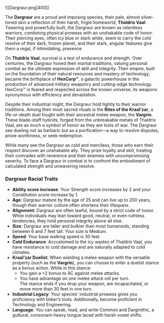 ![[Dargraur.png|400]]

The **Dargraur** are a proud and imposing species, their pale, almost silver-toned skin a reflection of their harsh, frigid homeworld, **Thaldris Vaal**. Towering and powerfully built, the Dargraur are known as relentless warriors, combining physical prowess with an unshakable code of honor. Their piercing eyes, often icy blue or stark white, seem to carry the cold resolve of their dark, frozen planet, and their stark, angular features give them a regal, if intimidating, presence.

On **Thaldris Vaal**, survival is a test of endurance and strength. Over centuries, the Dargraur honed their martial traditions, valuing personal combat as the ultimate expression of skill and integrity. Their empire, built on the foundation of their natural resources and mastery of technology, became the birthplace of **HexCorp™**, a galactic powerhouse in the production of advanced military weaponry and cutting-edge technology. HexCorp™ is feared and respected across the known universe, its weapons synonymous with efficiency and devastation.

Despite their industrial might, the Dargraur hold tightly to their warrior traditions. Among their most sacred rituals is the **Rites of the Kraal’zar**, a life-or-death duel fought with their ancestral melee weapon, the **Vargrin**. These blade-staff hybrids, forged from the unbreakable metals of Thaldris Vaal, are as much a symbol of honor as they are tools of war. The Dargraur see dueling not as barbaric but as a purification—a way to resolve disputes, prove worthiness, or seek redemption.

While many see the Dargraur as cold and merciless, those who earn their respect discover an unshakable ally. They prize loyalty and skill, treating their comrades with reverence and their enemies with uncompromising severity. To face a Dargraur in combat is to confront the embodiment of calculated strength and unwavering resolve.

### Dargraur Racial Traits
- **Ability score increase**: Your Strength score increases by 2 and your Constitution score increase by 1. 
- **Age**: Dargraur mature by the age of 25 and can live up to 200 years, though their warrior culture often shortens their lifespans.
- **Alignment**: Dargraur are often lawful, bound by a strict code of honor. While individuals may lean toward good, neutral, or even ruthless tendencies, they hold personal integrity above all else.
- **Size**: Dargraur are taller and bulkier than most humanoids, standing between 6 and 7 feet tall. Your size is Medium.
- **Speed**: Your base walking speed is 30 feet.
- **Cold Endurance**: Accustomed to the icy wastes of Thaldris Vaal, you have resistance to cold damage and are naturally adapted to cold climates.
- **Kraal’zar Duelist:** When wielding a melee weapon with the versatile property (such as the **Vargrin**), you can choose to enter a duelist stance as a bonus action. While in this stance:
	- You gain a +2 bonus to AC against melee attacks.
	- You have advantage on one melee attack roll per turn.  
	    The stance ends if you drop your weapon, are incapacitated, or move more than 30 feet in one turn.
- **Industrial Legacy**: Your species’ industrial prowess gives you proficiency with tinker’s tools. Additionally, become proficient in Technology and Engineering.
- **Language**: You can speak, read, and write Common and Dargrothic, a guttural, consonant-heavy tongue laced with harsh vowel shifts.
